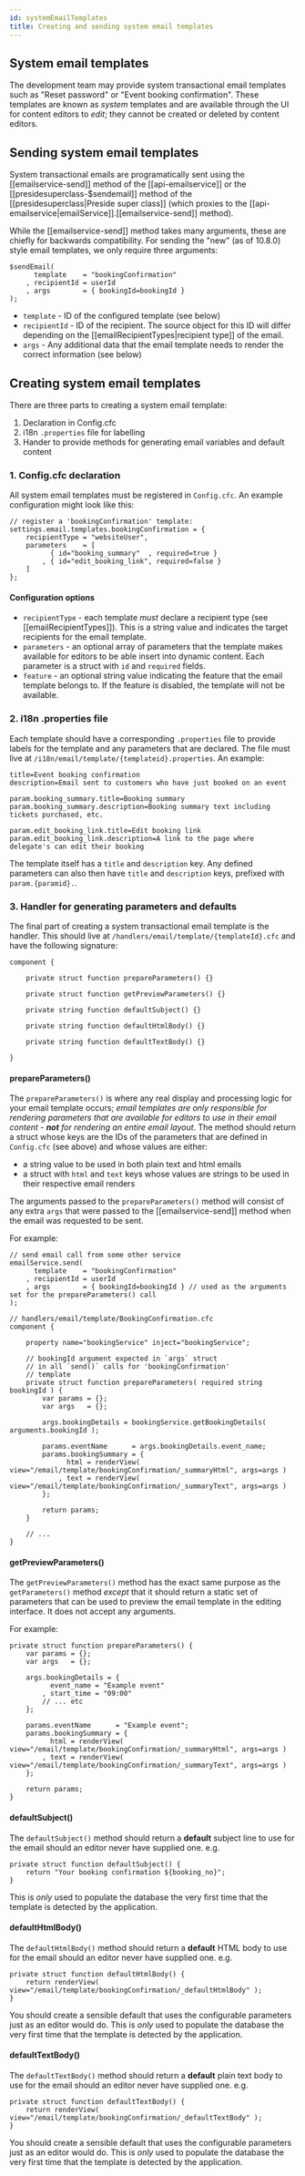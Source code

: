 ```yaml
---
id: systemEmailTemplates
title: Creating and sending system email templates
---
```


## System email templates

The development team may provide system transactional email templates such as "Reset password" or "Event booking confirmation". These templates are known as *system* templates and are available through the UI for content editors to _edit_; they cannot be created or deleted by content editors.

## Sending system email templates

System transactional emails are programatically sent using the [[emailservice-send]] method of the [[api-emailservice]] or the [[presidesuperclass-$sendemail]] method of the [[presidesuperclass|Preside super class]] (which proxies to the [[api-emailservice|emailService]].[[emailservice-send]] method).

While the [[emailservice-send]] method takes many arguments, these are chiefly for backwards compatibility. For sending the "new" (as of 10.8.0) style email templates, we only require three arguments:

```luceescript
$sendEmail(
	  template    = "bookingConfirmation"
	, recipientId = userId
	, args        = { bookingId=bookingId }
);
```

* `template` - ID of the configured template (see below)
* `recipientId` - ID of the recipient. The source object for this ID will differ depending on the [[emailRecipientTypes|recipient type]] of the email.
* `args` - Any additional data that the email template needs to render the correct information (see below)

## Creating system email templates

There are three parts to creating a system email template:

1. Declaration in Config.cfc
2. i18n `.properties` file for labelling
3. Hander to provide methods for generating email variables and default content

### 1. Config.cfc declaration

All system email templates must be registered in `Config.cfc`. An example configuration might look like this:

```luceescript
// register a 'bookingConfirmation' template:
settings.email.templates.bookingConfirmation = { 
	recipientType = "websiteUser", 
	parameters    = [
		  { id="booking_summary"  , required=true }
		, { id="edit_booking_link", required=false }
	]
};
```

#### Configuration options

* `recipientType` - each template _must_ declare a recipient type (see [[emailRecipientTypes]]). This is a string value and indicates the target recipients for the email template.
* `parameters` - an optional array of parameters that the template makes available for editors to be able insert into dynamic content. Each parameter is a struct with `id` and `required` fields.
* `feature` - an optional string value indicating the feature that the email template belongs to. If the feature is disabled, the template will not be available.

### 2. i18n .properties file

Each template should have a corresponding `.properties` file to provide labels for the template and any parameters that are declared. The file must live at `/i18n/email/template/{templateid}.properties`. An example:

```properties
title=Event booking confirmation
description=Email sent to customers who have just booked on an event

param.booking_summary.title=Booking summary
param.booking_summary.description=Booking summary text including tickets purchased, etc.

param.edit_booking_link.title=Edit booking link
param.edit_booking_link.description=A link to the page where delegate's can edit their booking
```

The template itself has a `title` and `description` key. Any defined parameters can also then have `title` and `description` keys, prefixed with `param.{paramid}.`.

### 3. Handler for generating parameters and defaults

The final part of creating a system transactional email template is the handler. This should live at `/handlers/email/template/{templateId}.cfc` and have the following signature:

```luceescript
component {

	private struct function prepareParameters() {}

	private struct function getPreviewParameters() {}

	private string function defaultSubject() {}

	private string function defaultHtmlBody() {}

	private string function defaultTextBody() {}

}
```

#### prepareParameters()

The `prepareParameters()` is where any real display and processing logic for your email template occurs; _email templates are only responsible for rendering parameters that are available for editors to use in their email content - **not** for rendering an entire email layout_.  The method should return a struct whose keys are the IDs of the parameters that are defined in `Config.cfc` (see above) and whose values are either:

* a string value to be used in both plain text and html emails
* a struct with `html` and `text` keys whose values are strings to be used in their respective email renders

The arguments passed to the `prepareParameters()` method will consist of any extra `args` that were passed to the [[emailservice-send]] method when the email was requested to be sent.

For example:

```luceescript
// send email call from some other service
emailService.send(
	  template    = "bookingConfirmation"
	, recipientId = userId
	, args        = { bookingId=bookingId } // used as the arguments set for the prepareParameters() call
);
```

```luceescript
// handlers/email/template/BookingConfirmation.cfc
component {

	property name="bookingService" inject="bookingService";
	
	// bookingId argument expected in `args` struct
	// in all `send()` calls for 'bookingConfirmation'
	// template
	private struct function prepareParameters( required string bookingId ) {
		var params = {};
		var args   = {};

		args.bookingDetails = bookingService.getBookingDetails( arguments.bookingId );

		params.eventName      = args.bookingDetails.event_name;
		params.bookingSummary = {
			  html = renderView( view="/email/template/bookingConfirmation/_summaryHtml", args=args )
			, text = renderView( view="/email/template/bookingConfirmation/_summaryText", args=args )
		};

		return params;
	}

	// ...
}
```

#### getPreviewParameters()

The `getPreviewParameters()` method has the exact same purpose as the `getParameters()` method _except_ that it should return a static set of parameters that can be used to preview the email template in the editing interface. It does not accept any arguments.

For example:

```luceescript
private struct function prepareParameters() {
	var params = {};
	var args   = {};

	args.bookingDetails = {
		  event_name = "Example event"
		, start_time = "09:00"
		// ... etc 
	};

	params.eventName      = "Example event";
	params.bookingSummary = {
		  html = renderView( view="/email/template/bookingConfirmation/_summaryHtml", args=args )
		, text = renderView( view="/email/template/bookingConfirmation/_summaryText", args=args )
	};

	return params;
}
```

#### defaultSubject()

The `defaultSubject()` method should return a **default** subject line to use for the email should an editor never have supplied one. e.g.

```luceescript
private struct function defaultSubject() {
	return "Your booking confirmation ${booking_no}";
}
```

This is _only_ used to populate the database the very first time that the template is detected by the application.

#### defaultHtmlBody()

The `defaultHtmlBody()` method should return a **default** HTML body to use for the email should an editor never have supplied one. e.g.

```luceescript
private struct function defaultHtmlBody() {
	return renderView( view="/email/template/bookingConfirmation/_defaultHtmlBody" );
}
```

You should create a sensible default that uses the configurable parameters just as an editor would do. This is _only_ used to populate the database the very first time that the template is detected by the application.


#### defaultTextBody()

The `defaultTextBody()` method should return a **default** plain text body to use for the email should an editor never have supplied one. e.g.

```luceescript
private struct function defaultTextBody() {
	return renderView( view="/email/template/bookingConfirmation/_defaultTextBody" );
}
```

You should create a sensible default that uses the configurable parameters just as an editor would do. This is _only_ used to populate the database the very first time that the template is detected by the application.
